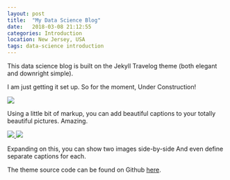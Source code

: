 ```yaml
---
layout: post
title:  "My Data Science Blog"
date:   2018-03-08 21:12:55
categories: Introduction
location: New Jersey, USA
tags: data-science introduction
---
```


This data science blog is built on the Jekyll Travelog theme (both elegant and downright simple).

I am just getting it set up. So for the moment, Under Construction!

<div class="post-image">
    <img src="http://placehold.it/885x500" />
    <p class="post-image-caption">Using a little bit of markup, you can add beautiful captions to your totally beautiful pictures. Amazing.</p>
</div>

<div class="post-image post-image--split">
    <a href="#">
        <img src="http://placehold.it/435x500" />
    </a>
    <a href="#">
        <img src="http://placehold.it/435x500" />
    </a>
    <p class="post-image-caption">
    	<span class="post-image-caption-left">
    		Expanding on this, you can show two images side-by-side
    	</span>
    	<span class="post-image-caption-right">
    		And even define separate captions for each.
    	</span>
    </p>
</div>

The theme source code can be found on Github [here](https://github.com/rowanoulton/travelog-theme).

